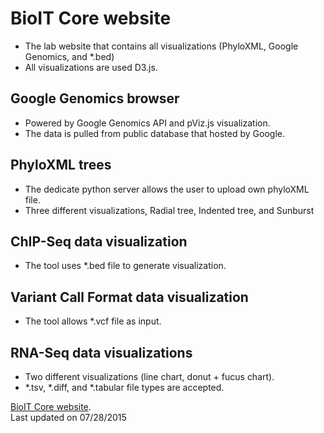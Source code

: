 BioIT Core website
==================
- The lab website that contains all visualizations (PhyloXML, Google Genomics, and *.bed)
- All visualizations are used D3.js.

Google Genomics browser
---------------
- Powered by Google Genomics API and pViz.js visualization.
- The data is pulled from public database that hosted by Google.

PhyloXML trees
----------------
- The dedicate python server allows the user to upload own phyloXML file.
- Three different visualizations, Radial tree, Indented tree, and Sunburst

ChIP-Seq data visualization
---------------------------
- The tool uses *.bed file to generate visualization.

Variant Call Format data visualization
--------------------------------------
- The tool allows *.vcf file as input.

RNA-Seq data visualizations
--------------------------
- Two different visualizations (line chart, donut + fucus chart).
- *.tsv, *.diff, and *.tabular file types are accepted.

[BioIT Core website](http://tinyurl.com/bioitcore). <br>
Last updated on 07/28/2015
